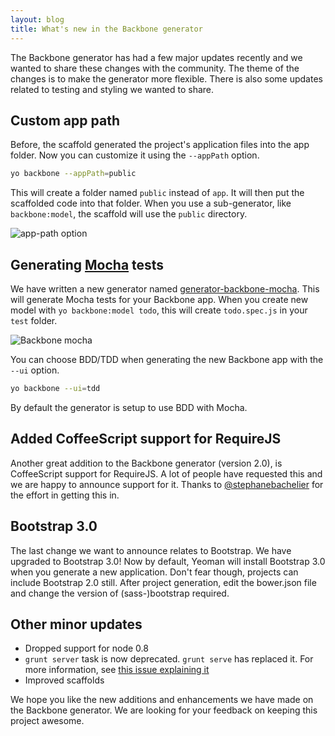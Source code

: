 ```yaml
---
layout: blog
title: What's new in the Backbone generator
---
```


The Backbone generator has had a few major updates recently and we wanted to share these changes with the community. The theme of the changes is to make the generator more flexible. There is also some updates related to testing and styling we wanted to share.

## Custom app path
Before, the scaffold generated the project's application files into the app folder. Now you can customize it using the `--appPath` option.

```sh
yo backbone --appPath=public
```

This will create a folder named `public` instead of `app`. It will then put the scaffolded code into that folder.  When you use a sub-generator, like `backbone:model`, the scaffold will use the `public` directory.

![app-path option](/assets/img/blog/backbone-app-path.png)

## Generating [Mocha](http://visionmedia.github.io/mocha/) tests
We have written a new generator named [generator-backbone-mocha](https://github.com/revathskumar/generator-backbone-mocha). This will generate Mocha tests for your Backbone app. When you create new model with `yo backbone:model todo`, this will create `todo.spec.js` in your `test` folder.

![Backbone mocha](/assets/img/blog/yo-backbone-mocha.png)

You can choose BDD/TDD when generating the new Backbone app with the `--ui` option.

```sh
yo backbone --ui=tdd
```

By default the generator is setup to use BDD with Mocha.

## Added CoffeeScript support for RequireJS
Another great addition to the Backbone generator (version 2.0), is CoffeeScript support for RequireJS. A lot of people have requested this and we are happy to announce support for it. Thanks to [@stephanebachelier](https://github.com/stephanebachelier) for the effort in getting this in.

## Bootstrap 3.0
The last change we want to announce relates to Bootstrap. We have upgraded to Bootstrap 3.0! Now by default, Yeoman will install Bootstrap 3.0 when you generate a new application. Don't fear though, projects can include Bootstrap 2.0 still. After project  generation, edit the bower.json file and change the version of (sass-)bootstrap required.

## Other minor updates

* Dropped support for node 0.8
* `grunt server` task is now deprecated. `grunt serve` has replaced it. For more information, see [this issue explaining it](https://github.com/yeoman/yeoman/issues/1183)
* Improved scaffolds

We hope you like the new additions and enhancements we have made on the Backbone generator. We are looking for your feedback on keeping this project awesome.

